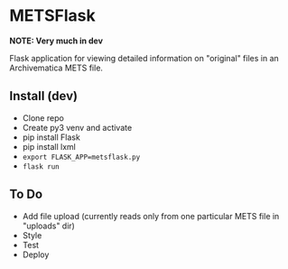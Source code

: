 # METSFlask  

**NOTE: Very much in dev**  

Flask application for viewing detailed information on "original" files in an Archivematica METS file.  

## Install (dev)
* Clone repo
* Create py3 venv and activate
* pip install Flask   
* pip install lxml 
* `export FLASK_APP=metsflask.py`   
* `flask run`  

## To Do  
* Add file upload (currently reads only from one particular METS file in "uploads" dir)   
* Style  
* Test  
* Deploy  
